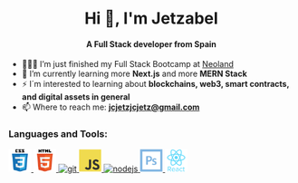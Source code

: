<h1 align="center">Hi 👋, I'm Jetzabel</h1>
<h4 align="center">A Full Stack developer from Spain</h4>


- 👩🏻‍💻 I’m just finished my Full Stack Bootcamp at [Neoland](https://www.neoland.es/)
- 🌱 I’m currently learning more **Next.js** and more **MERN Stack**
- ⚡ I´m interested to learning about **blockchains, web3, smart contracts, and digital assets in general**
- 📫 Where to reach me: **jcjetzjcjetz@gmail.com**
<p>

<h3 align="left">Languages and Tools:</h3>
<p align="left"> <a href="https://www.w3schools.com/css/" target="_blank"> <img src="https://raw.githubusercontent.com/devicons/devicon/master/icons/css3/css3-original-wordmark.svg" alt="css3" width="40" height="40"/> </a> <a href="https://www.w3.org/html/" target="_blank"> <img src="https://raw.githubusercontent.com/devicons/devicon/master/icons/html5/html5-original-wordmark.svg" alt="html5" width="40" height="40"/> </a> <a href="https://git-scm.com/" target="_blank"> <img src="https://www.vectorlogo.zone/logos/git-scm/git-scm-icon.svg" alt="git" width="40" height="40"/> </a> <a href="https://developer.mozilla.org/en-US/docs/Web/JavaScript" target="_blank"> <img src="https://raw.githubusercontent.com/devicons/devicon/master/icons/javascript/javascript-original.svg" alt="javascript" width="40" height="40"/> </a>  <a  <a href="https://nodejs.org" target="_blank"> <img src="https://icon-library.com/images/nodejs-icon/nodejs-icon-13.jpg" alt="nodejs" width="40" height="40"/> </a> <a href="https://www.photoshop.com/en" target="_blank"> <img src="https://raw.githubusercontent.com/devicons/devicon/master/icons/photoshop/photoshop-line.svg" alt="photoshop" width="40" height="40"/> </a> <a href="https://reactjs.org/" target="_blank"> <img src="https://raw.githubusercontent.com/devicons/devicon/master/icons/react/react-original-wordmark.svg" alt="react" width="40" height="40"/> </a> </p> 
